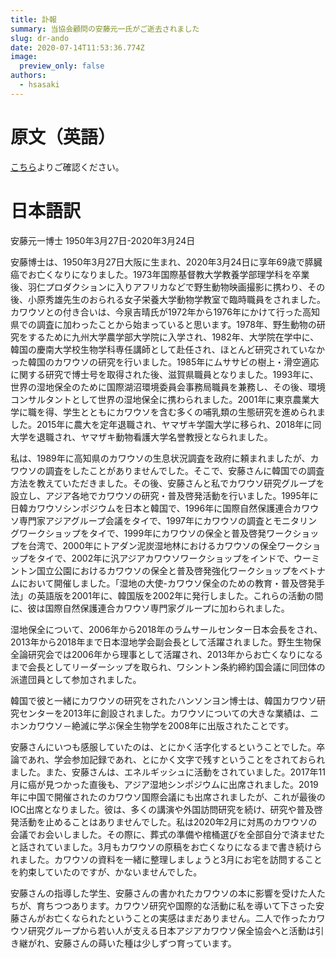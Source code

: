 ```yaml
---
title: 訃報
summary: 当協会顧問の安藤元一氏がご逝去されました
slug: dr-ando
date: 2020-07-14T11:53:36.774Z
image:
  preview_only: false
authors:
  - hsasaki
---
```

# 原文（英語）

[こちら](https://iucnosgbull.org/Volume37/Vol37_Iss2_Obituaries.html)よりご確認ください。

# 日本語訳

安藤元一博士 1950年3月27日-2020年3月24日

安藤博士は、1950年3月27日大阪に生まれ、2020年3月24日に享年69歳で膵臓癌でお亡くなりになりました。1973年国際基督教大学教養学部理学科を卒業後、羽仁プロダクションに入りアフリカなどで野生動物映画撮影に携わり、その後、小原秀雄先生のおられる女子栄養大学動物学教室で臨時職員をされました。カワウソとの付き合いは、今泉吉晴氏が1972年から1976年にかけて行った高知県での調査に加わったことから始まっていると思います。1978年、野生動物の研究をするために九州大学農学部大学院に入学され、1982年、大学院在学中に、韓国の慶南大学校生物学科専任講師として赴任され、ほとんど研究されていなかった韓国のカワウソの研究を行いました。1985年にムササビの樹上・滑空適応に関する研究で博士号を取得された後、滋賀県職員となりました。1993年に、世界の湿地保全のために国際湖沼環境委員会事務局職員を兼務し、その後、環境コンサルタントとして世界の湿地保全に携わられました。2001年に東京農業大学に職を得、学生とともにカワウソを含む多くの哺乳類の生態研究を進められました。2015年に農大を定年退職され、ヤマザキ学園大学に移られ、2018年に同大学を退職され、ヤマザキ動物看護大学名誉教授となられました。

私は、1989年に高知県のカワウソの生息状況調査を政府に頼まれましたが、カワウソの調査をしたことがありませんでした。そこで、安藤さんに韓国での調査方法を教えていただきました。その後、安藤さんと私でカワウソ研究グループを設立し、アジア各地でカワウソの研究・普及啓発活動を行いました。1995年に日韓カワウソシンポジウムを日本と韓国で、1996年に国際自然保護連合カワウソ専門家アジアグループ会議をタイで、1997年にカワウソの調査とモニタリングワークショップをタイで、1999年にカワウソの保全と普及啓発ワークショップを台湾で、2000年にトアダン泥炭湿地林におけるカワウソの保全ワークショップをタイで、2002年に汎アジアカワウソワークショップをインドで、ウーミントン国立公園におけるカワウソの保全と普及啓発強化ワークショップをベトナムにおいて開催しました。「湿地の大使-カワウソ保全のための教育・普及啓発手法」の英語版を2001年に、韓国版を2002年に発行しました。これらの活動の間に、彼は国際自然保護連合カワウソ専門家グループに加わられました。

湿地保全について、2006年から2018年のラムサールセンター日本会長をされ、2013年から2018年まで日本湿地学会副会長として活躍されました。野生生物保全論研究会では2006年から理事として活躍され、2013年からお亡くなりになるまで会長としてリーダーシップを取られ、ワシントン条約締約国会議に同団体の派遣団員として参加されました。

韓国で彼と一緒にカワウソの研究をされたハンソンヨン博士は、韓国カワウソ研究センターを2013年に創設されました。カワウソについての大きな業績は、ニホンカワウソ－絶滅に学ぶ保全生物学を2008年に出版されたことです。

安藤さんにいつも感服していたのは、とにかく活字化するということでした。卒論であれ、学会参加記録であれ、とにかく文字で残すということをされておられました。また、安藤さんは、エネルギッシュに活動をされていました。2017年11月に癌が見つかった直後も、アジア湿地シンポジウムに出席されました。2019年に中国で開催されたのカワウソ国際会議にも出席されましたが、これが最後のIOC出席となりました。彼は、多くの講演や外国訪問研究を続け、研究や普及啓発活動を止めることはありませんでした。私は2020年2月に対馬のカワウソの会議でお会いしました。その際に、葬式の準備や棺桶選びを全部自分で済ませたと話されていました。3月もカワウソの原稿をお亡くなりになるまで書き続けられました。カワウソの資料を一緒に整理しましょうと3月にお宅を訪問することを約束していたのですが、かないませんでした。

安藤さんの指導した学生、安藤さんの書かれたカワウソの本に影響を受けた人たちが、育ちつつあります。カワウソ研究や国際的な活動に私を導いて下さった安藤さんがお亡くなられたということの実感はまだありません。二人で作ったカワウソ研究グループから若い人が支える日本アジアカワウソ保全協会へと活動は引き継がれ、安藤さんの蒔いた種は少しずつ育っています。
